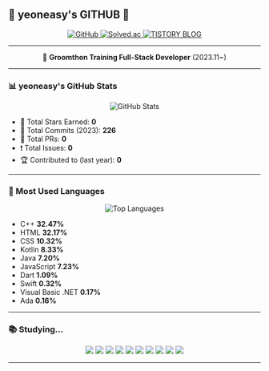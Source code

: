 ## 🐣 yeoneasy's GITHUB 🐣

<p align="center">
  <a href="https://github.com/yeoneasy">
    <img src="https://img.shields.io/badge/GitHub-152%20%2F%20918-blue" alt="GitHub">
  </a>
  <a href="https://solved.ac/yeoneasy">
    <img src="https://img.shields.io/badge/solved.ac-blue?logo=solved.ac" alt="Solved.ac">
  </a>
  <a href="https://your-tistory-link">
    <img src="https://img.shields.io/badge/TISTORY%20BLOG-black" alt="TISTORY BLOG">
  </a>
</p>

---

<p align="center">
🚀 <b>Groomthon Training Full-Stack Developer</b> (2023.11~)
</p>

---

### 📊 yeoneasy's GitHub Stats

<p align="center">
  <img src="https://github-readme-stats.vercel.app/api?username=yeoneasy&show_icons=true&theme=default" alt="GitHub Stats">
</p>

<ul>
  <li>🌟 Total Stars Earned: <b>0</b></li>
  <li>📌 Total Commits (2023): <b>226</b></li>
  <li>🔀 Total PRs: <b>0</b></li>
  <li>❗ Total Issues: <b>0</b></li>
  <li>🏆 Contributed to (last year): <b>0</b></li>
</ul>

---

### 🎨 Most Used Languages

<p align="center">
  <img src="https://github-readme-stats.vercel.app/api/top-langs/?username=yeoneasy&layout=compact&theme=default" alt="Top Languages">
</p>

<ul>
  <li>C++ <b>32.47%</b></li>
  <li>HTML <b>32.17%</b></li>
  <li>CSS <b>10.32%</b></li>
  <li>Kotlin <b>8.33%</b></li>
  <li>Java <b>7.20%</b></li>
  <li>JavaScript <b>7.23%</b></li>
  <li>Dart <b>1.09%</b></li>
  <li>Swift <b>0.32%</b></li>
  <li>Visual Basic .NET <b>0.17%</b></li>
  <li>Ada <b>0.16%</b></li>
</ul>

---

### 📚 Studying...

<p align="center">
  <img src="https://img.shields.io/badge/HTML5-E34F26?style=flat-square&logo=html5&logoColor=white">
  <img src="https://img.shields.io/badge/CSS3-1572B6?style=flat-square&logo=css3&logoColor=white">
  <img src="https://img.shields.io/badge/TypeScript-007ACC?style=flat-square&logo=typescript&logoColor=white">
  <img src="https://img.shields.io/badge/React-61DAFB?style=flat-square&logo=react&logoColor=white">
  <img src="https://img.shields.io/badge/C++-00599C?style=flat-square&logo=c%2B%2B&logoColor=white">
  <img src="https://img.shields.io/badge/Java-007396?style=flat-square&logo=java&logoColor=white">
  <img src="https://img.shields.io/badge/JavaScript-F7DF1E?style=flat-square&logo=javascript&logoColor=black">
  <img src="https://img.shields.io/badge/Spring-6DB33F?style=flat-square&logo=spring&logoColor=white">
  <img src="https://img.shields.io/badge/Visual%20Studio%20Code-007ACC?style=flat-square&logo=visualstudiocode&logoColor=white">
  <img src="https://img.shields.io/badge/IntelliJ%20IDEA-000000?style=flat-square&logo=intellijidea&logoColor=white">
</p>

---
